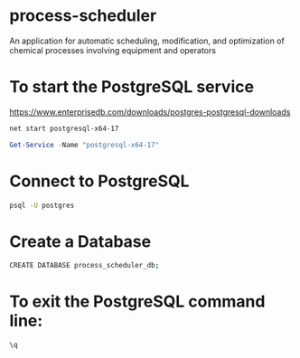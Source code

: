# process-scheduler
An application for automatic scheduling, modification, and optimization of chemical processes involving equipment and operators

# To start the PostgreSQL service
https://www.enterprisedb.com/downloads/postgres-postgresql-downloads
```bash
net start postgresql-x64-17
```
```powershell
Get-Service -Name "postgresql-x64-17"
```

# Connect to PostgreSQL
```bash
psql -U postgres
```

# Create a Database
```bash
CREATE DATABASE process_scheduler_db;
```

# To exit the PostgreSQL command line:
```bash
\q
```

